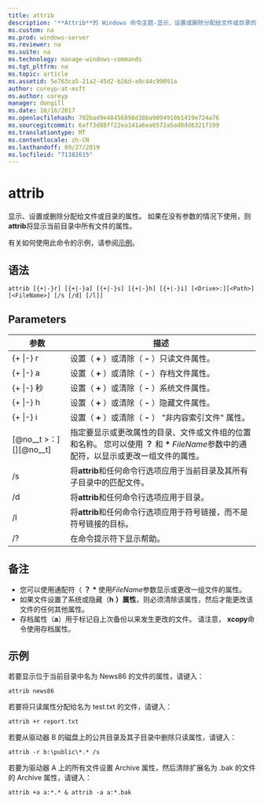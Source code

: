 ```yaml
---
title: attrib
description: '**Attrib**的 Windows 命令主题-显示、设置或删除分配给文件或目录的属性。'
ms.custom: na
ms.prod: windows-server
ms.reviewer: na
ms.suite: na
ms.technology: manage-windows-commands
ms.tgt_pltfrm: na
ms.topic: article
ms.assetid: 5e763ca5-21a2-45d2-b26d-a9c44c99091a
author: coreyp-at-msft
ms.author: coreyp
manager: dongill
ms.date: 10/16/2017
ms.openlocfilehash: 702bad9e48456898d38ba9094910b1419e724a76
ms.sourcegitcommit: 6aff3d88ff22ea141a6ea6572a5ad8dd6321f199
ms.translationtype: MT
ms.contentlocale: zh-CN
ms.lasthandoff: 09/27/2019
ms.locfileid: "71382615"
---
```

# <a name="attrib"></a>attrib



显示、设置或删除分配给文件或目录的属性。 如果在没有参数的情况下使用，则**attrib**将显示当前目录中所有文件的属性。

有关如何使用此命令的示例，请参阅[示例](#BKMK_examples)。

## <a name="syntax"></a>语法

```
attrib [{+|-}r] [{+|-}a] [{+|-}s] [{+|-}h] [{+|-}i] [<Drive>:][<Path>][<FileName>] [/s [/d] [/l]]
```

## <a name="parameters"></a>Parameters

|参数|描述|
|---------|-----------|
|{+ \|-} r|设置（ **+** ）或清除（ **-** ）只读文件属性。|
|{+ \|-} a|设置（ **+** ）或清除（ **-** ）存档文件属性。|
|{+ \|-} 秒|设置（ **+** ）或清除（ **-** ）系统文件属性。|
|{+ \|-} h|设置（ **+** ）或清除（ **-** ）隐藏文件属性。|
|{+ \|-} i|设置（ **+** ）或清除（ **-** ） "非内容索引文件" 属性。|
|[@no__t >：][<Path>][@no__t]|指定要显示或更改属性的目录、文件或文件组的位置和名称。 您可以使用 **？** 和 **&#42;** *FileName*参数中的通配符，以显示或更改一组文件的属性。|
|/s|将**attrib**和任何命令行选项应用于当前目录及其所有子目录中的匹配文件。|
|/d|将**attrib**和任何命令行选项应用于目录。|
|/l|将**attrib**和任何命令行选项应用于符号链接，而不是符号链接的目标。|
|/?|在命令提示符下显示帮助。|

## <a name="remarks"></a>备注

-   您可以使用通配符（ **？** **&#42;** 使用*FileName*参数显示或更改一组文件的属性。
-   如果文件设置了系统或隐藏（**h** **）属性**，则必须清除该属性，然后才能更改该文件的任何其他属性。
-   存档属性（**a**）用于标记自上次备份以来发生更改的文件。 请注意， **xcopy**命令使用存档属性。

## <a name="BKMK_examples"></a>示例

若要显示位于当前目录中名为 News86 的文件的属性，请键入：
```
attrib news86 
```
若要将只读属性分配给名为 test.txt 的文件，请键入：
```
attrib +r report.txt 
```
若要从驱动器 B 的磁盘上的公共目录及其子目录中删除只读属性，请键入：
```
attrib -r b:\public\*.* /s 
```
若要为驱动器 A 上的所有文件设置 Archive 属性，然后清除扩展名为 .bak 的文件的 Archive 属性，请键入：
```
attrib +a a:*.* & attrib -a a:*.bak 
```
